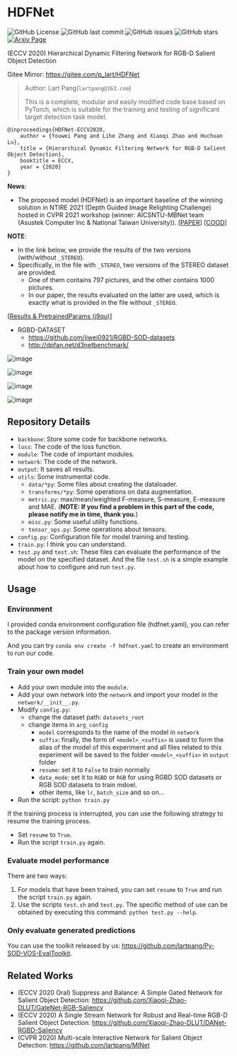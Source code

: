 # HDFNet

![GitHub License](https://img.shields.io/github/license/lartpang/HDFNet?style=flat-square)
![GitHub last commit](https://img.shields.io/github/last-commit/lartpang/HDFNet?style=flat-square)
![GitHub issues](https://img.shields.io/github/issues/lartpang/HDFNet?style=flat-square)
![GitHub stars](https://img.shields.io/github/stars/lartpang/HDFNet?style=flat-square)
[![Arxiv Page](https://img.shields.io/badge/Arxiv-2007.06227-red?style=flat-square)](https://arxiv.org/abs/2007.06227)

(ECCV 2020) Hierarchical Dynamic Filtering Network for RGB-D Salient Object Detection

Gitee Mirror: <https://gitee.com/p_lart/HDFNet>

> Author: Lart Pang(`lartpang@163.com`)
>
> This is a complete, modular and easily modified code base based on PyTorch, which is suitable for the training and testing of significant target detection task model.

```text
@inproceedings{HDFNet-ECCV2020,
    author = {Youwei Pang and Lihe Zhang and Xiaoqi Zhao and Huchuan Lu},
    title = {Hierarchical Dynamic Filtering Network for RGB-D Salient Object Detection},
    booktitle = ECCV,
    year = {2020}
}
```

**News**: 
* The proposed model (HDFNet) is an important baseline of the winning solution in NTIRE 2021 (Depth Guided Image Relighting Challenge) hosted in CVPR 2021 workshop (winner: AICSNTU-MBNet team (Asustek Computer Inc & National Taiwan University)). [[PAPER](https://arxiv.org/pdf/2105.00690.pdf)] [[COOD](https://github.com/weitingchen83/NTIRE2021-Depth-Guided-Image-Relighting-MBNet)]

**NOTE**: 
* In the link below, we provide the results of the two versions (with/without `_STEREO`). 
* Specifically, in the file with `_STEREO`, two versions of the STEREO dataset are provided. 
    * One of them contains 797 pictures, and the other contains 1000 pictures. 
    * In our paper, the results evaluated on the latter are used, which is exactly what is provided in the file without `_STEREO`.

[[Results & PretrainedParams (j9qu)](https://pan.baidu.com/s/1hExlf0uZ0kuar99xzpL0Sw)]

* RGBD-DATASET
    * https://github.com/jiwei0921/RGBD-SOD-datasets
    * http://dpfan.net/d3netbenchmark/

![image](https://user-images.githubusercontent.com/26847524/87150231-45f15f80-c2e4-11ea-8ce8-fb8588faf5f5.png)

![image](https://user-images.githubusercontent.com/26847524/87150259-4e499a80-c2e4-11ea-94d2-1427a7a59bfa.png)

![image](https://user-images.githubusercontent.com/26847524/87150301-5acdf300-c2e4-11ea-8bff-2f9178675730.png)

![image](https://user-images.githubusercontent.com/26847524/87150362-789b5800-c2e4-11ea-81ea-8c70778efc6a.png)

## Repository Details

* `backbone`: Store some code for backbone networks.
* `loss`: The code of the loss function.
* `module`: The code of important modules.
* `network`: The code of the network.
* `output`: It saves all results.
* `utils`: Some instrumental code.
    * `data/*py`: Some files about creating the dataloader.
    * `transforms/*py`: Some operations on data augmentation.
    * `metric.py`: max/mean/weighted F-measure, S-measure, E-measure and MAE. (**NOTE: If you find a problem in this part of the code, please notify me in time, thank you.**)
    * `misc.py`: Some useful utility functions.
    * `tensor_ops.py`: Some operations about tensors.
* `config.py`: Configuration file for model training and testing.
* `train.py`: I think you can understand.
* `test.py` and `test.sh`: These files can evaluate the performance of the model on the specified dataset. And the file `test.sh` is a simple example about how to configure and run `test.py`.

## Usage

### Environment

I provided conda environment configuration file (hdfnet.yaml), you can refer to the package version information.

And you can try `conda env create -f hdfnet.yaml` to create an environment to run our code.

### Train your own model

* Add your own module into the `module`.
* Add your own network into the `network` and import your model in the `network/__init__.py`.
* Modify `config.py`:
    * change the dataset path: `datasets_root`
    * change items in `arg_config`
        * `model` corresponds to the name of the model in `network`
        * `suffix`: finally, the form of `<model>_<suffix>` is used to form the alias of the model of this experiment and all files related to this experiment will be saved to the folder `<model>_<suffix>` in `output` folder
        * `resume`: set it to `False` to train normally
        * `data_mode`: set it to `RGBD` or `RGB` for using RGBD SOD datasets or RGB SOD datasets to train mdoel.
        * other items, like `lr`, `batch_size` and so on...
* Run the script: `python train.py`

If the training process is interrupted, you can use the following strategy to resume the training process.

* Set `resume` to `True`.
* Run the script `train.py` again.

### Evaluate model performance

There are two ways:
1. For models that have been trained, you can set `resume` to `True` and run the script `train.py` again.
2. Use the scripts `test.sh` and `test.py`. The specific method of use can be obtained by executing this command: `python test.py --help`.

### Only evaluate generated predictions

You can use the toolkit released by us: <https://github.com/lartpang/Py-SOD-VOS-EvalToolkit>.

## Related Works

* (ECCV 2020 Oral) Suppress and Balance: A Simple Gated Network for Salient Object Detection: https://github.com/Xiaoqi-Zhao-DLUT/GateNet-RGB-Saliency
* (ECCV 2020) A Single Stream Network for Robust and Real-time RGB-D Salient Object Detection: https://github.com/Xiaoqi-Zhao-DLUT/DANet-RGBD-Saliency
* (CVPR 2020) Multi-scale Interactive Network for Salient Object Detection: https://github.com/lartpang/MINet
